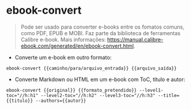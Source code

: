 # ebook-convert

> Pode ser usado para converter e-books entre os fomatos comuns, como PDF, EPUB e MOBI.
> Faz parte da biblioteca de ferramentas Calibre e-book.
> Mais informações: <https://manual.calibre-ebook.com/generated/en/ebook-convert.html>.

- Converte um e-book em outro formato:

`ebook-convert {{caminho/para/arquivo_entrada}} {{arquivo_saída}}`

- Converte Markdown ou HTML em um e-book com ToC, título e autor:

`ebook-convert {{original}} {{formato_pretendido}} --level1-toc="//h:h1" --level2-toc="//h:h2" --level3-toc="//h:h3" --title={{titulo}} --authors={{autor}}`
